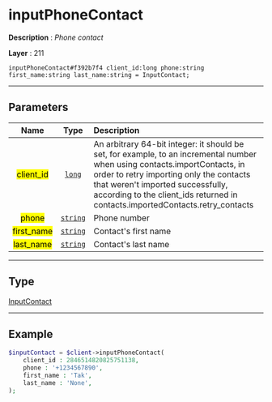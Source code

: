 # inputPhoneContact

**Description** : *Phone contact*

**Layer** : 211

```tl
inputPhoneContact#f392b7f4 client_id:long phone:string first_name:string last_name:string = InputContact;
```

---

## Parameters

| Name | Type | Description |
| :---: | :---: | :--- |
| <mark>client_id</mark> | [`long`](type/long) | An arbitrary 64-bit integer: it should be set, for example, to an incremental number when using contacts.importContacts, in order to retry importing only the contacts that weren't imported successfully, according to the client_ids returned in contacts.importedContacts.retry_contacts |
| <mark>phone</mark> | [`string`](type/string) | Phone number |
| <mark>first_name</mark> | [`string`](type/string) | Contact's first name |
| <mark>last_name</mark> | [`string`](type/string) | Contact's last name |

---

## Type

[InputContact](type/InputContact)

---

## Example

```php
$inputContact = $client->inputPhoneContact(
	client_id : 2846514820825751138,
	phone : '+1234567890',
	first_name : 'Tak',
	last_name : 'None',
);
```